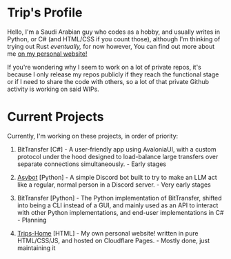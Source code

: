 # Trip's Profile
Hello, I'm a Saudi Arabian guy who codes as a hobby, and usually writes in Python, or C# (and HTML/CSS if you count those), although I'm thinking of trying out Rust *eventually,* for now however, You can find out more about me [on my personal website!](https://trps.dev)


If you're wondering why I seem to work on a lot of private repos, it's because I only release my repos publicly if they reach the functional stage or if I need to share the code with others, so a lot of that private Github activity is working on said WIPs.

# Current Projects
Currently, I'm working on these projects, in order of priority:
1. BitTransfer \[C#\] - A user-friendly app using AvaloniaUI, with a custom protocol under the hood designed to load-balance large transfers over separate connections simultaneously. - Early stages 

2. [Asybot](https://github.com/Trip7274/AsyBot) \[Python\] - A simple Discord bot built to try to make an LLM act like a regular, normal person in a Discord server. - Very early stages

3. BitTransfer \[Python\] - The Python implementation of BitTransfer, shifted into being a CLI instead of a GUI, and mainly used as an API to interact with other Python implementations, and end-user implementations in C# - Planning

4. [Trips-Home](https://github.com/Trip7274/Trips-Home) \[HTML\] - My own personal website! written in pure HTML/CSS/JS, and hosted on Cloudflare Pages. - Mostly done, just maintaining it
